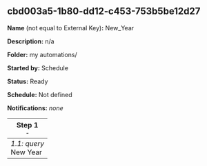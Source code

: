 ## cbd003a5-1b80-dd12-c453-753b5be12d27

**Name** (not equal to External Key)**:** New_Year

**Description:** n/a

**Folder:** my automations/

**Started by:** Schedule

**Status:** Ready

**Schedule:** Not defined

**Notifications:** _none_


| Step 1<br>_<small>-</small>_ |
| --- |
| _1.1: query_<br>New Year |
